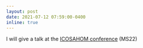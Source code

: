 ```yaml
---
layout: post
date: 2021-07-12 07:59:00-0400
inline: true
---
```


I will give a talk at the [ICOSAHOM conference](https://www.icosahom2020.org/) (MS22)
